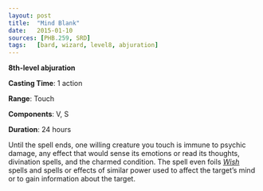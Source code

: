 ```yaml
---
layout: post
title:  "Mind Blank"
date:   2015-01-10
sources: [PHB.259, SRD]
tags:   [bard, wizard, level8, abjuration]
---
```


**8th-level abjuration**

**Casting Time**: 1 action

**Range**: Touch

**Components**: V, S

**Duration**: 24 hours

Until the spell ends, one willing creature you touch is immune to psychic damage, any effect that would sense its emotions or read its thoughts, divination spells, and the charmed condition. The spell even foils *[Wish](wish)* spells and spells or effects of similar power used to affect the target’s mind or to gain information about the target.
